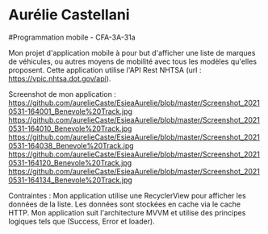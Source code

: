 # Aurélie Castellani
#Programmation mobile - CFA-3A-31a

Mon projet d'application mobile à pour but d'afficher une liste de marques de véhicules, ou autres moyens de mobilité avec tous les modèles qu'elles proposent.
Cette application utilise l'API Rest NHTSA (url : https://vpic.nhtsa.dot.gov/api).

Screenshot de mon application :
https://github.com/aurelieCaste/EsieaAurelie/blob/master/Screenshot_20210531-164001_Benevole%20Track.jpg
https://github.com/aurelieCaste/EsieaAurelie/blob/master/Screenshot_20210531-164010_Benevole%20Track.jpg
https://github.com/aurelieCaste/EsieaAurelie/blob/master/Screenshot_20210531-164038_Benevole%20Track.jpg
https://github.com/aurelieCaste/EsieaAurelie/blob/master/Screenshot_20210531-164120_Benevole%20Track.jpg
https://github.com/aurelieCaste/EsieaAurelie/blob/master/Screenshot_20210531-164134_Benevole%20Track.jpg


Contraintes : 
Mon application utilise une RecyclerView pour afficher les données de la liste.
Les données sont stockées en cache via le cache HTTP. 
Mon application suit l'architecture MVVM et utilise des principes logiques tels que (Success, Error et loader). 




